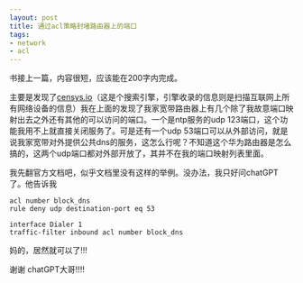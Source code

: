 ```yaml
---
layout: post
title: 通过acl策略封堵路由器上的端口
tags:
- network
- acl
---
```


书接上一篇，内容很短，应该能在200字内完成。

主要是发现了[censys.io](https://search.censys.io/)（这是个搜索引擎，引擎收录的信息则是扫描互联网上所有网络设备的信息）我在上面的发现了我家宽带路由器上有几个除了我故意端口映射出去之外还有其他的可以访问的端口。一个是ntp服务的udp 123端口，这个功能我用不上就直接关闭服务了。可是还有一个udp 53端口可以从外部访问，就是说我家宽带对外提供公共dns的服务，这怎么行呢？不知道这个华为路由器是怎么搞的，这两个udp端口都对外部开放了，其并不在我的端口映射列表里面。

我先翻官方文档吧，似乎文档里没有这样的举例。没办法，我只好问chatGPT了。他告诉我

```
acl number block_dns
rule deny udp destination-port eq 53

interface Dialer 1
traffic-filter inbound acl number block_dns
```

妈的，居然就可以了!!!

谢谢 chatGPT大哥!!!!
